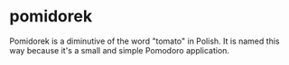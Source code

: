 # pomidorek
 Pomidorek is a diminutive of the word "tomato" in Polish. It is named this way because it's a small and simple Pomodoro application.
